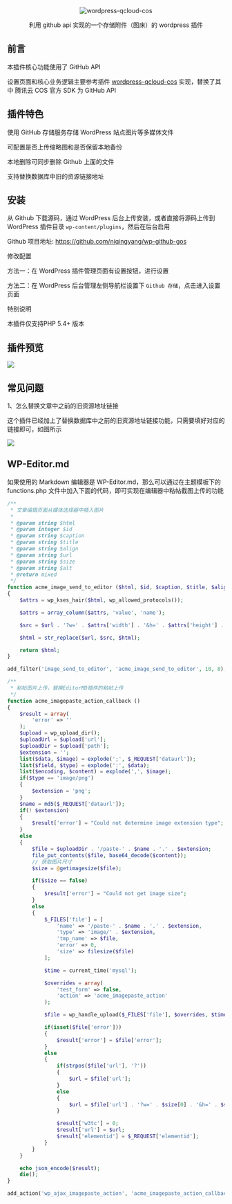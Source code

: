 
<p align="center">
    <img src="/wp_github_gos.png" alt="wordpress-qcloud-cos" align="center" />
</p>
<p align="center">利用 github api 实现的一个存储附件（图床）的 wordpress 插件</p>


## 前言

本插件核心功能使用了 GitHub API

设置页面和核心业务逻辑主要参考插件 [wordpress-qcloud-cos](https://github.com/sy-records/wordpress-qcloud-cos) 实现，替换了其中 腾讯云 COS 官方 SDK 为 GitHub API

## 插件特色

使用 GitHub 存储服务存储 WordPress 站点图片等多媒体文件

可配置是否上传缩略图和是否保留本地备份

本地删除可同步删除 Github 上面的文件

支持替换数据库中旧的资源链接地址

## 安装

从 Github 下载源码，通过 WordPress 后台上传安装，或者直接将源码上传到 WordPress 插件目录 `wp-content/plugins`，然后在后台启用

Github 项目地址: https://github.com/niqingyang/wp-github-gos

修改配置

方法一：在 WordPress 插件管理页面有设置按钮，进行设置

方法二：在 WordPress 后台管理左侧导航栏设置下 `Github 存储`，点击进入设置页面

特别说明

本插件仅支持PHP 5.4+ 版本

## 插件预览

![](/screenshot-1.png)

## 常见问题

1、怎么替换文章中之前的旧资源地址链接

这个插件已经加上了替换数据库中之前的旧资源地址链接功能，只需要填好对应的链接即可，如图所示

![](/screenshot-2.png)

## WP-Editor.md

如果使用的 Markdown 编辑器是 WP-Editor.md，那么可以通过在主题模板下的 functions.php 文件中加入下面的代码，即可实现在编辑器中粘帖截图上传的功能

```php
/**
 * 文章编辑页面从媒体选择器中插入图片
 *
 * @param string $html
 * @param integer $id
 * @param string $caption
 * @param string $title
 * @param string $align
 * @param string $url
 * @param string $size
 * @param string $alt
 * @return mixed
 */
function acme_image_send_to_editor ($html, $id, $caption, $title, $align, $url, $size, $alt)
{
    $attrs = wp_kses_hair($html, wp_allowed_protocols());

    $attrs = array_column($attrs, 'value', 'name');

    $src = $url . '?w=' . $attrs['width'] . '&h=' . $attrs['height'] . '&id=' . $id;

    $html = str_replace($url, $src, $html);

    return $html;
}

add_filter('image_send_to_editor', 'acme_image_send_to_editor', 10, 8);

/**
 * 粘帖图片上传，替换EditorMD插件的粘帖上传
 */
function acme_imagepaste_action_callback ()
{
    $result = array(
        'error' => ''
    );
    $upload = wp_upload_dir();
    $uploadUrl = $upload['url'];
    $uploadDir = $upload['path'];
    $extension = '';
    list($data, $image) = explode(';', $_REQUEST['dataurl']);
    list($field, $type) = explode(':', $data);
    list($encoding, $content) = explode(',', $image);
    if($type == 'image/png')
    {
        $extension = 'png';
    }
    $name = md5($_REQUEST['dataurl']);
    if(! $extension)
    {
        $result['error'] = "Could not determine image extension type";
    }
    else
    {
        $file = $uploadDir . '/paste-' . $name . '.' . $extension;
        file_put_contents($file, base64_decode($content));
        // 获取图片尺寸
        $size = @getimagesize($file);

        if($size == false)
        {
            $result['error'] = "Could not get image size";
        }
        else
        {
            $_FILES['file'] = [
                'name' => '/paste-' . $name . '.' . $extension,
                'type' => 'image/' . $extension,
                'tmp_name' => $file,
                'error' => 0,
                'size' => filesize($file)
            ];

            $time = current_time('mysql');

            $overrides = array(
                'test_form' => false,
                'action' => 'acme_imagepaste_action'
            );

            $file = wp_handle_upload($_FILES['file'], $overrides, $time);

            if(isset($file['error']))
            {
                $result['error'] = $file['error'];
            }
            else
            {
                if(strpos($file['url'], '?'))
                {
                    $url = $file['url'];
                }
                else
                {
                    $url = $file['url'] . '?w=' . $size[0] . '&h=' . $size[1];
                }

                $result['w3tc'] = 0;
                $result['url'] = $url;
                $result['elementid'] = $_REQUEST['elementid'];
            }
        }
    }

    echo json_encode($result);
    die();
}

add_action('wp_ajax_imagepaste_action', 'acme_imagepaste_action_callback', 1);
```
